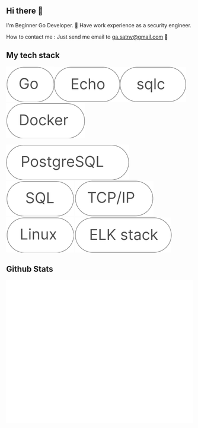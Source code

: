 ## Hi there :wave:

I'm Beginner Go Developer. :mount_fuji: 
Have work experience as a security engineer.

How to contact me : Just send me email to ga.satnv@gmail.com :e-mail:

## My tech stack
<img style="position: relative;" src="/img/Go.png" alt="Skill" hight="50"><img style="position: relative;" src="/img/Echo.png" alt="Skill" hight="50"><img style="position: relative;" src="/img/sqlc.png" alt="Skill" hight="50"><img style="position: relative;" src="/img/Docker.png" alt="Skill" hight="50">

![Skill](/img/PostgreSQL.png)
![Skill](/img/SQL.png)
![Skill](/img/IP.png)
![Skill](/img/Linux.png)
![Skill](/img/SIEM_ELK.png)

## Github Stats
![Metrics](/github-metrics.svg)
